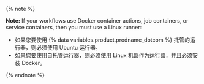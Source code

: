 {% note %}

**Note:** If your workflows use Docker container actions, job containers, or service containers, then you must use a Linux runner:

* 如果您要使用 {% data variables.product.prodname_dotcom %} 托管的运行器，则必须使用 Ubuntu 运行器。
* 如果您要使用自托管运行器，则必须使用 Linux 机器作为运行器，并且必须安装 Docker。

{% endnote %}
